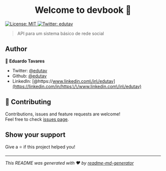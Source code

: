 <h1 align="center">Welcome to devbook 👋</h1>
<p>
  <a href="#" target="_blank">
    <img alt="License: MIT" src="https://img.shields.io/badge/License-MIT-yellow.svg" />
  </a>
  <a href="https://twitter.com/edutav" target="_blank">
    <img alt="Twitter: edutav" src="https://img.shields.io/twitter/follow/edutav.svg?style=social" />
  </a>
</p>

> API para um sistema básico de rede social

## Author

👤 **Eduardo Tavares**

* Twitter: [@edutav](https://twitter.com/edutav)
* Github: [@edutav](https://github.com/edutav)
* LinkedIn: [@https:\/\/www.linkedin.com\/in\/edutav](https://linkedin.com/in/https:\/\/www.linkedin.com\/in\/edutav)

## 🤝 Contributing

Contributions, issues and feature requests are welcome!<br />Feel free to check [issues page](https://github.com/edutav/devbook/issues). 

## Show your support

Give a ⭐️ if this project helped you!

***
_This README was generated with ❤️ by [readme-md-generator](https://github.com/kefranabg/readme-md-generator)_
